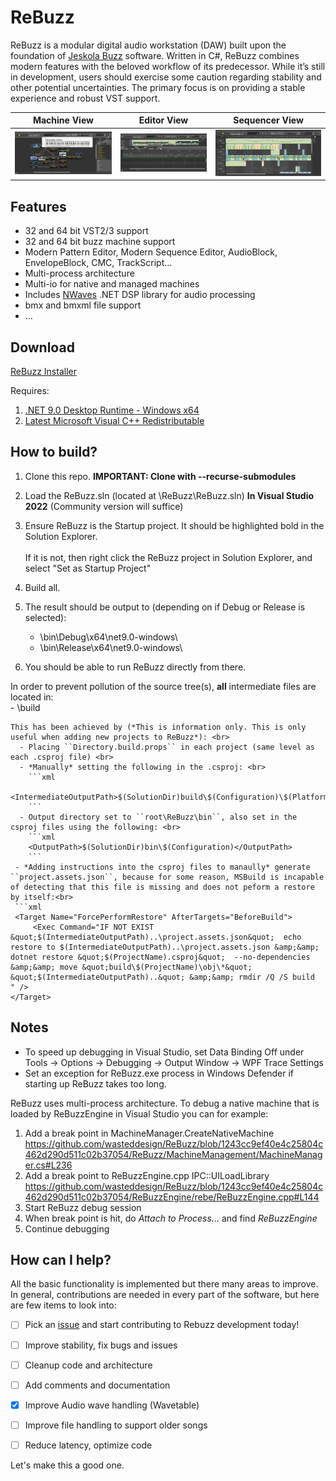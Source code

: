 # ReBuzz
ReBuzz is a modular digital audio workstation (DAW) built upon the foundation of [Jeskola Buzz](https://jeskola.net/buzz/) software. Written in C#, ReBuzz combines modern features with the beloved workflow of its predecessor. While it’s still in development, users should exercise some caution regarding stability and other potential uncertainties. The primary focus is on providing a stable experience and robust VST support.

| Machine View | Editor View | Sequencer View |
| ------------ | ------------ | ------------ |
| ![Machine View](images/ReBuzzMachineView.png) | ![Editor View](images/ReBuzzEditorView.png) | ![Sequencer View](images/ReBuzzSequencerView.png) |

## Features
* 32 and 64 bit VST2/3 support
* 32 and 64 bit buzz machine support
* Modern Pattern Editor, Modern Sequence Editor, AudioBlock, EnvelopeBlock, CMC, TrackScript...
* Multi-process architecture
* Multi-io for native and managed machines
* Includes [NWaves](https://github.com/ar1st0crat/NWaves) .NET DSP library for audio processing
* bmx and bmxml file support
* ...

## Download
[ReBuzz Installer](https://github.com/wasteddesign/ReBuzz/releases/latest)

Requires:
1. [.NET 9.0 Desktop Runtime - Windows x64](https://dotnet.microsoft.com/en-us/download/dotnet/thank-you/sdk-9.0.100-windows-x64-installer)
2. [Latest Microsoft Visual C++ Redistributable](https://learn.microsoft.com/en-us/cpp/windows/latest-supported-vc-redist?view=msvc-170)

## How to build?
1. Clone this repo. **IMPORTANT: Clone with --recurse-submodules** <br>

2. Load the ReBuzz.sln (located at \ReBuzz\ReBuzz.sln) **In Visual Studio 2022** (Community version will suffice) 

3. Ensure ReBuzz is the Startup project. It should be highlighted bold in the Solution Explorer.<br><br>
    If it is not, then right click the ReBuzz project in Solution Explorer, and select "Set as Startup Project"

4. Build all.

5. The result should be output to (depending on if Debug or Release is selected):<br>
    - <repo dir>\bin\Debug\x64\net9.0-windows\ <br>
    - <repo dir>\bin\Release\x64\net9.0-windows\ <br>

6. You should be able to run ReBuzz directly from there.

In order to prevent pollution of the source tree(s), **all** intermediate files are located in: <br>
    - <repo dir>\build

    This has been achieved by (*This is information only. This is only useful when adding new projects to ReBuzz*): <br>
      - Placing ``Directory.build.props`` in each project (same level as each .csproj file) <br>
      - *Manually* setting the following in the .csproj: <br>
        ```xml
        <IntermediateOutputPath>$(SolutionDir)build\$(Configuration)\$(Platform)\Rebuzz\obj</IntermediateOutputPath>
        ```
      - Output directory set to ``root\ReBuzz\bin``, also set in the csproj files using the following: <br>
        ```xml
        <OutputPath>$(SolutionDir)bin\$(Configuration)</OutputPath>
        ```
     - *Adding instructions into the csproj files to manaully* generate ``project.assets.json``, because for some reason, MSBuild is incapable of detecting that this file is missing and does not peform a restore by itself:<br>
     ```xml
     <Target Name="ForcePerformRestore" AfterTargets="BeforeBuild">
         <Exec Command="IF NOT EXIST  &quot;$(IntermediateOutputPath)..\project.assets.json&quot;  echo restore to $(IntermediateOutputPath)..\project.assets.json &amp;&amp;  dotnet restore &quot;$(ProjectName).csproj&quot;  --no-dependencies &amp;&amp; move &quot;build\$(ProjectName)\obj\*&quot; &quot;$(IntermediateOutputPath)..&quot; &amp;&amp; rmdir /Q /S build	 " />
    </Target>

   <Target Name="RemoveEmptyObj" AfterTargets="AfterBuild">
         <Exec Command="IF EXIST obj rmdir obj" />
   </Target>

## Notes

* To speed up debugging in Visual Studio, set Data Binding Off under Tools -> Options -> Debugging -> Output Window -> WPF Trace Settings
* Set an exception for ReBuzz.exe process in Windows Defender if starting up ReBuzz takes too long.

ReBuzz uses multi-process architecture. To debug a native machine that is loaded by ReBuzzEngine in Visual Studio you can for example:
1. Add a break point in MachineManager.CreateNativeMachine
https://github.com/wasteddesign/ReBuzz/blob/1243cc9ef40e4c25804c462d290d511c02b37054/ReBuzz/MachineManagement/MachineManager.cs#L236
3. Add a break point to ReBuzzEngine.cpp IPC::UILoadLibrary
https://github.com/wasteddesign/ReBuzz/blob/1243cc9ef40e4c25804c462d290d511c02b37054/ReBuzzEngine/rebe/ReBuzzEngine.cpp#L144
4. Start ReBuzz debug session
5. When break point is hit, do _Attach to Process..._ and find _ReBuzzEngine_
6. Continue debugging

## How can I help?
All the basic functionality is implemented but there many areas to improve. In general, contributions are needed in every part of the software, but here are few items to look into:

- [ ] Pick an [issue](https://github.com/wasteddesign/ReBuzz/issues) and start contributing to Rebuzz development today!
- [ ] Improve stability, fix bugs and issues
- [ ] Cleanup code and architecture
- [ ] Add comments and documentation
- [x] Improve Audio wave handling (Wavetable)
- [ ] Improve file handling to support older songs
- [ ] Reduce latency, optimize code


Let's make this a good one.
